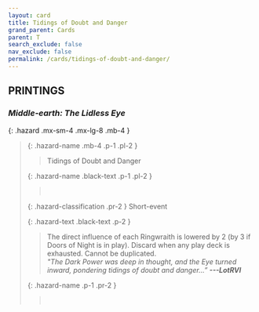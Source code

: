 ```yaml
---
layout: card
title: Tidings of Doubt and Danger
grand_parent: Cards
parent: T
search_exclude: false
nav_exclude: false
permalink: /cards/tidings-of-doubt-and-danger/
---
```


## PRINTINGS


### _Middle-earth: The Lidless Eye_

{: .hazard .mx-sm-4 .mx-lg-8 .mb-4 }
> {: .hazard-name .mb-4 .p-1 .pl-2 }
> > <div class="hazard-mp"></div>
> > <div class="card-name">Tidings of Doubt and Danger</div>
>
> {: .hazard-name .black-text .p-1 .pl-2 }
> > &nbsp;
>
> {: .hazard-classification .pr-2 }
> Short-event
>
> {: .hazard-text .black-text .p-2 }
> > The direct influence of each Ringwraith is lowered by 2 (by 3 if Doors of Night is in play). Discard when any play deck is exhausted. Cannot be duplicated. <br>_"The Dark Power was deep in thought, and the Eye turned inward, pondering tidings of doubt and danger...”_ ***---&#65279;LotRVI*** 
>
> {: .hazard-name .p-1 .pr-2 }
> > <div class="card-shield"></div>
> > <div class="card-corruption">&nbsp;</div>
